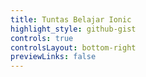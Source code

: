 ```yaml
---
title: Tuntas Belajar Ionic
highlight_style: github-gist
controls: true
controlsLayout: bottom-right
previewLinks: false
---
```

